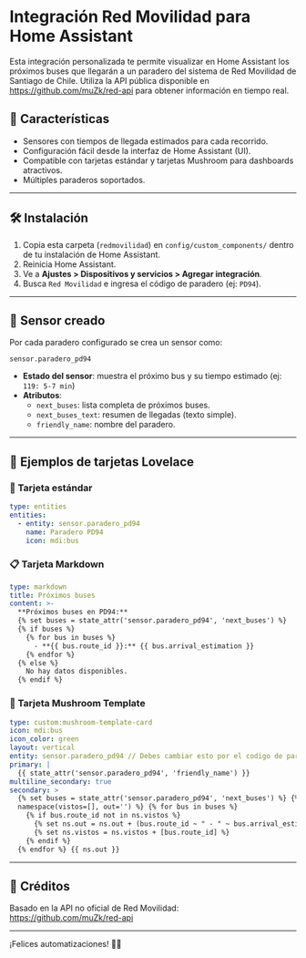 # Integración Red Movilidad para Home Assistant

Esta integración personalizada te permite visualizar en Home Assistant los próximos buses que llegarán a un paradero del sistema de Red Movilidad de Santiago de Chile. Utiliza la API pública disponible en https://github.com/muZk/red-api para obtener información en tiempo real.

## 🚀 Características

- Sensores con tiempos de llegada estimados para cada recorrido.
- Configuración fácil desde la interfaz de Home Assistant (UI).
- Compatible con tarjetas estándar y tarjetas Mushroom para dashboards atractivos.
- Múltiples paraderos soportados.

---

## 🛠️ Instalación

1. Copia esta carpeta (`redmovilidad`) en `config/custom_components/` dentro de tu instalación de Home Assistant.
2. Reinicia Home Assistant.
3. Ve a **Ajustes > Dispositivos y servicios > Agregar integración**.
4. Busca `Red Movilidad` e ingresa el código de paradero (ej: `PD94`).

---

## 🧪 Sensor creado

Por cada paradero configurado se crea un sensor como:

```
sensor.paradero_pd94
```

- **Estado del sensor**: muestra el próximo bus y su tiempo estimado (ej: `119: 5-7 min`)
- **Atributos**:
  - `next_buses`: lista completa de próximos buses.
  - `next_buses_text`: resumen de llegadas (texto simple).
  - `friendly_name`: nombre del paradero.

---

## 🧩 Ejemplos de tarjetas Lovelace

### 📘 Tarjeta estándar

```yaml
type: entities
entities:
  - entity: sensor.paradero_pd94
    name: Paradero PD94
    icon: mdi:bus
```

### 📋 Tarjeta Markdown

```yaml
type: markdown
title: Próximos buses
content: >-
  **Próximos buses en PD94:**  
  {% set buses = state_attr('sensor.paradero_pd94', 'next_buses') %}
  {% if buses %}
    {% for bus in buses %}
      - **{{ bus.route_id }}:** {{ bus.arrival_estimation }}
    {% endfor %}
  {% else %}
    No hay datos disponibles.
  {% endif %}
```

### 🍄 Tarjeta Mushroom Template

```yaml
type: custom:mushroom-template-card
icon: mdi:bus
icon_color: green
layout: vertical
entity: sensor.paradero_pd94 // Debes cambiar esto por el codigo de paradero que configuraste en la UI al añadir la integración
primary: |
  {{ state_attr('sensor.paradero_pd94', 'friendly_name') }}
multiline_secondary: true
secondary: >
  {% set buses = state_attr('sensor.paradero_pd94', 'next_buses') %} {% set ns = // Debes cambiar esto por el codigo de paradero que configuraste en la UI al añadir la integración
  namespace(vistos=[], out='') %} {% for bus in buses %} 
    {% if bus.route_id not in ns.vistos %}
      {% set ns.out = ns.out + (bus.route_id ~ " - " ~ bus.arrival_estimation ~ "\n") %}
      {% set ns.vistos = ns.vistos + [bus.route_id] %}
    {% endif %}
  {% endfor %} {{ ns.out }}
```

---

## 🧾 Créditos

Basado en la API no oficial de Red Movilidad:  
https://github.com/muZk/red-api

---

¡Felices automatizaciones! 🚏🚌
